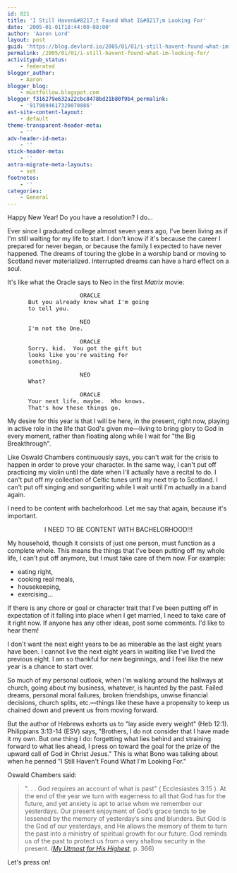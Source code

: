 ```yaml
---
id: 821
title: 'I Still Haven&#8217;t Found What I&#8217;m Looking For'
date: '2005-01-01T18:44:00-08:00'
author: 'Aaron Lord'
layout: post
guid: 'https://blog.devlord.io/2005/01/01/i-still-havent-found-what-im-looking-for/'
permalink: /2005/01/01/i-still-havent-found-what-im-looking-for/
activitypub_status:
    - federated
blogger_author:
    - Aaron
blogger_blog:
    - mustfollow.blogspot.com
blogger_f316279e632a22cbc8478bd21b80f9b4_permalink:
    - '9179894617320070886'
ast-site-content-layout:
    - default
theme-transparent-header-meta:
    - ''
adv-header-id-meta:
    - ''
stick-header-meta:
    - ''
astra-migrate-meta-layouts:
    - set
footnotes:
    - ''
categories:
    - General
---
```


Happy New Year! Do you have a resolution? I do...

Ever since I graduated college almost seven years ago, I've been living as if I'm still waiting for my life to start. I don't know if it's because the career I prepared for never began, or because the family I expected to have never happened. The dreams of touring the globe in a worship band or moving to Scotland never materialized. Interrupted dreams can have a hard effect on a soul.

It's like what the Oracle says to Neo in the first <i>Matrix</i> movie:

<pre style="font-size: medium;">                     ORACLE
      But you already know what I'm going
      to tell you.

                     NEO
      I'm not the One.

                     ORACLE
      Sorry, kid.  You got the gift but
      looks like you're waiting for
      something.

                     NEO
      What?

                     ORACLE
      Your next life, maybe.  Who knows.
      That's how these things go.</pre>

My desire for this year is that I will be here, in the present, right now, playing in active role in the life that God's given me—living to bring glory to God in every moment, rather than floating along while I wait for "the Big Breakthrough".

Like Oswald Chambers continuously says, you can't wait for the crisis to happen in order to prove your character. In the same way, I can't put off practicing my violin until the date when I'll actually have a recital to do. I can't put off my collection of Celtic tunes until my next trip to Scotland. I can't put off singing and songwriting while I wait until I'm actually in a band again.

I need to be content with bachelorhood. Let me say that again, because it's important.

<div style="text-align: center;">I NEED TO BE CONTENT WITH BACHELORHOOD!!!</div>

My household, though it consists of just one person, must function as a complete whole. This means the things that I've been putting off my whole life, I can't put off anymore, but I must take care of them now. For example:

<ul>
    <li>eating right,</li>
    <li>cooking real meals,</li>
    <li>housekeeping,</li>
    <li>exercising...</li>
</ul>

If there is any chore or goal or character trait that I've been putting off in expectation of it falling into place when I get married, I need to take care of it right now. If anyone has any other ideas, post some comments. I'd like to hear them!

I don't want the next eight years to be as miserable as the last eight years have been. I cannot live the next eight years in waiting like I've lived the previous eight. I am so thankful for new beginnings, and I feel like the new year is a chance to start over.

So much of my personal outlook, when I'm walking around the hallways at church, going about my business, whatever, is haunted by the past. Failed dreams, personal moral failures, broken friendships, unwise financial decisions, church splits, etc.—things like these have a propensity to keep us chained down and prevent us from moving forward.

But the author of Hebrews exhorts us to "lay aside every weight" (Heb 12:1). Philippians 3:13-14 (ESV) says, "Brothers, I do not consider that I have made it my own. But one thing I do: forgetting what lies behind and straining forward to what lies ahead, I press on toward the goal for the prize of the upward call of God in Christ Jesus." This is what Bono was talking about when he penned "I Still Haven't Found What I'm Looking For."

Oswald Chambers said:

<blockquote>". . . God requires an account of what is past" ( Ecclesiastes 3:15 ). At the end of the year we turn with eagerness to all that God has for the future, and yet anxiety is apt to arise when we remember our yesterdays. Our present enjoyment of God’s grace tends to be lessened by the memory of yesterday’s sins and blunders. But God is the God of our yesterdays, and He allows the memory of them to turn the past into a ministry of spiritual growth for our future. God reminds us of the past to protect us from a very shallow security in the present. (<a href="http://www.gospelcom.net/rbc/utmost/12/31/" target="_blank" rel="noopener"><i>My Utmost for His Highest</i></a>, p. 366)</blockquote>

Let's press on!

<div class="blogger-post-footer"><img src="https://blogger.googleusercontent.com/tracker/2602771351651662379-9179894617320070886?l=mustfollow.blogspot.com" alt="" width="1" height="1" /></div>